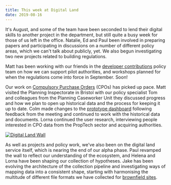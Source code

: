 ```yaml
---
title: This week at Digital Land
date: 2019-08-16
---
```


It's August, and some of the team have been seconded to lend their digital skills to another project in the department, but still quite a busy week for those of us left in the office. Natalie, Ed and Paul been involved in preparing papers and participating in discussions on a number of different policy areas, which we can't talk about publicly, yet. We also begun investigating two new projects related to building regulations.

Matt has been working with our friends in the [developer contributions](https://digital-land.github.io/project/developer-contributions/) policy team on how we can support pilot authorities, and workshops planned for when the regulations come into force in September. Soon!

Our work on [Compulsory Purchase Orders](https://digital-land.github.io/project/compulsory-purchase-orders/) (CPOs) has picked up pace. Matt visited the Planning Inspectorate in Bristol with our policy specialist Tom and colleagues from the Planning Caseworker Unit they discussed progress and how we plan to open up historical data and the process for keeping it up to date. Colm made changes to the [prototype dashboard](https://github.com/digital-land/cpos-prototype) following feedback from the meeting and continued to work with the historical data and documents.  Lorna continued the user research, interviewing people interested in CPO data from the PropTech sector and acquiring authorities.

<a href="https://www.flickr.com/photos/psd/48605861602/in/datetaken-public/" title="Digital Land Wall"><img src="https://live.staticflickr.com/65535/48605861602_acddbf5cfe_c.jpg" alt="Digital Land Wall"></a>

As well as projects and policy work, we've also been  on the digital land service itself, which is nearing the end of our alpha phase. Paul revamped the wall to reflect our understanding of the ecosystem, and Helena and Lorna have been shaping our collection of hypotheses. Jake has been evolving the architecture of the collection pipeline and investigating ways of mapping data into a consistent shape, starting with harmonising the multitude of different file formats we have collected for [brownfield sites](https://digital-land.github.io/project/brownfield-sites/).
